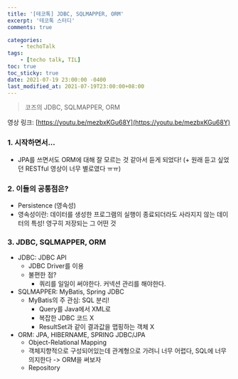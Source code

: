 ```yaml
---
title: '[테코톡] JDBC, SQLMAPPER, ORM'
excerpt: '테코톡 스터디'
comments: true

categories:
    - techoTalk
tags:
    - [techo talk, TIL]
toc: true
toc_sticky: true
date: 2021-07-19 23:00:00 -0400
last_modified_at: 2021-07-19T23:00:00+08:00
---
```


> 코즈의 JDBC, SQLMAPPER, ORM

영상 링크: [https://youtu.be/mezbxKGu68Y](https://youtu.be/mezbxKGu68Y)

### 1. 시작하면서...
- JPA를 쓰면서도 ORM에 대해 잘 모르는 것 같아서 듣게 되었다! (+ 원래 듣고 싶었던 RESTful 영상이 너무 별로였다 ㅠㅠ)

### 2. 이들의 공통점은?
- Persistence (영속성)
- 영속성이란: 데이터를 생성한 프로그램의 실행이 종료되더라도 사라지지 않는 데이터의 특성! 영구히 저장되는 그 어떤 것

### 3. JDBC, SQLMAPPER, ORM
- JDBC: JDBC API
  - JDBC Driver를 이용
  - 불편한 점?
    - 쿼리를 일일이 써야한다. 커넥션 관리를 해야한다.
- SQLMAPPER: MyBatis, Spring JDBC
  - MyBatis의 주 관심: SQL 분리!
    - Query를 Java에서 XML로
    - 복잡한 JDBC 코드 X
    - ResultSet과 같이 결과값을 맵핑하는 객체 X
- ORM: JPA, HIBERNAME, SPRING JDBC/JPA
  - Object-Relational Mapping
  - 객체지향적으로 구성되어있는데 관계형으로 가려니 너무 어렵다, SQL에 너무 의지한다 -> ORM을 써보자
  - Repository